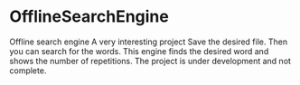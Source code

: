 # OfflineSearchEngine
Offline search engine 
A very interesting project
Save the desired file. Then you can search for the words. This engine finds the desired word and shows the number of repetitions.
The project is under development and not complete.
